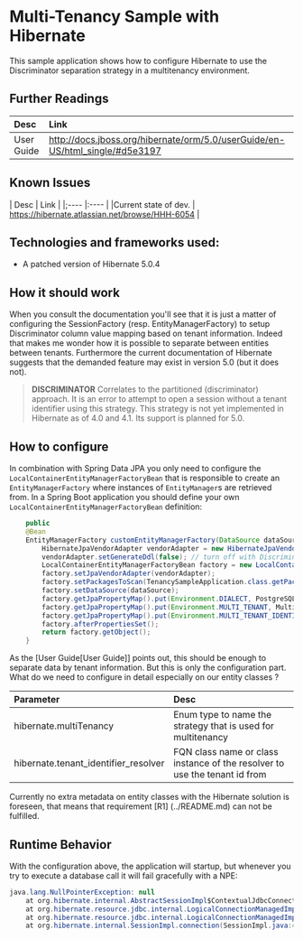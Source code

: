 Multi-Tenancy Sample with Hibernate
=====================

This sample application shows how to configure Hibernate to use the Discriminator separation strategy in a multitenancy
environment.

## Further Readings

| Desc | Link |
|:---- |:---- |
| User Guide | http://docs.jboss.org/hibernate/orm/5.0/userGuide/en-US/html_single/#d5e3197 |

## Known Issues

| Desc | Link |
|;---- |:---- |
|Current state of dev. | https://hibernate.atlassian.net/browse/HHH-6054 |

## Technologies and frameworks used:

- A patched version of Hibernate 5.0.4

## How it should work

When you consult the documentation you'll see that it is just a matter of configuring the SessionFactory
(resp. EntityManagerFactory) to setup Discriminator column value mapping based on tenant information. Indeed that makes
me wonder how it is possible to separate between entities between tenants. Furthermore the current documentation of Hibernate
suggests that the demanded feature may exist in version 5.0 (but it does not).

> **DISCRIMINATOR**
  Correlates to the partitioned (discriminator) approach. It is an error to attempt to open a session without a tenant
  identifier using this strategy. This strategy is not yet implemented in Hibernate as of 4.0 and 4.1. Its support is planned
  for 5.0.

## How to configure

In combination with Spring Data JPA you only need to configure the `LocalContainerEntityManagerFactoryBean` that is
responsible to create an `EntityManagerFactory` where instances of `EntityManager`s are retrieved from. In a Spring Boot
application you should define your own `LocalContainerEntityManagerFactoryBean` definition:

```java
    public
    @Bean
    EntityManagerFactory customEntityManagerFactory(DataSource dataSource) {
        HibernateJpaVendorAdapter vendorAdapter = new HibernateJpaVendorAdapter();
        vendorAdapter.setGenerateDdl(false); // turn off with Discriminator strategy so far!
        LocalContainerEntityManagerFactoryBean factory = new LocalContainerEntityManagerFactoryBean();
        factory.setJpaVendorAdapter(vendorAdapter);
        factory.setPackagesToScan(TenancySampleApplication.class.getPackage().getName());
        factory.setDataSource(dataSource);
        factory.getJpaPropertyMap().put(Environment.DIALECT, PostgreSQL9Dialect.class.getName());
        factory.getJpaPropertyMap().put(Environment.MULTI_TENANT, MultiTenancyStrategy.DISCRIMINATOR);
        factory.getJpaPropertyMap().put(Environment.MULTI_TENANT_IDENTIFIER_RESOLVER, new TenantHolder());
        factory.afterPropertiesSet();
        return factory.getObject();
    }
```

As the [User Guide[User Guide]] points out, this should be enough to separate data by tenant information. But this is only the
configuration part. What do we need to configure in detail especially on our entity classes ?

| Parameter | Desc |
|:---- |:---- |
| hibernate.multiTenancy | Enum type to name the strategy that is used for multitenancy |
| hibernate.tenant_identifier_resolver | FQN class name or class instance of the resolver to use the tenant id from |

Currently no extra metadata on entity classes with the Hibernate solution is foreseen, that means that requirement [R1]
(../README.md) can not be fulfilled.

## Runtime Behavior

With the configuration above, the application will startup, but whenever you try to execute a database call it will fail
gracefully with a NPE:

```java
java.lang.NullPointerException: null
	at org.hibernate.internal.AbstractSessionImpl$ContextualJdbcConnectionAccess.obtainConnection(AbstractSessionImpl.java:425) ~[hibernate-core-5.0.4.Final.jar:5.0.4.Final]
	at org.hibernate.resource.jdbc.internal.LogicalConnectionManagedImpl.acquireConnectionIfNeeded(LogicalConnectionManagedImpl.java:87) ~[hibernate-core-5.0.4.Final.jar:5.0.4.Final]
	at org.hibernate.resource.jdbc.internal.LogicalConnectionManagedImpl.getPhysicalConnection(LogicalConnectionManagedImpl.java:112) ~[hibernate-core-5.0.4.Final.jar:5.0.4.Final]
	at org.hibernate.internal.SessionImpl.connection(SessionImpl.java:488) ~[hibernate-core-5.0.4.Final.jar:5.0.4.Final]
```

